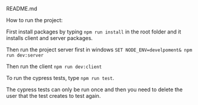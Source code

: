 README.md

How to run the project:

First install packages by typing `npm run install` in the root folder and it installs client and server packages.

Then run the project server first in windows `SET NODE_ENV=develpoment& npm run dev:server`

Then run the client `npm run dev:client`

To run the cypress tests, type `npm run test`. 

The cypress tests can only be run once and then you need to delete the user that the test creates to test again.
